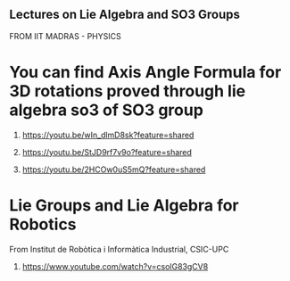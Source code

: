 ## Lectures on Lie Algebra and SO3 Groups
FROM IIT MADRAS - PHYSICS

# You can find Axis Angle Formula for 3D rotations proved through lie algebra so3 of SO3 group

1. https://youtu.be/wIn_dlmD8sk?feature=shared

2. https://youtu.be/StJD9rf7v9o?feature=shared

3. https://youtu.be/2HCOw0uS5mQ?feature=shared


# Lie Groups and Lie Algebra for Robotics
From Institut de Robòtica i Informàtica Industrial, CSIC-UPC

1. https://www.youtube.com/watch?v=csolG83gCV8


